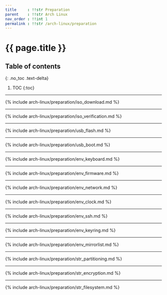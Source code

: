 ```yaml
---
title     : !!str Preparation
parent    : !!str Arch Linux
nav_order : !!int 1
permalink : !!str /arch-linux/preparation
---
```


# {{ page.title }}

## Table of contents
{: .no_toc .text-delta}

1. TOC
{:toc}

---

{% include arch-linux/preparation/iso_download.md %}

---

{% include arch-linux/preparation/iso_verification.md %}

---

{% include arch-linux/preparation/usb_flash.md %}

---

{% include arch-linux/preparation/usb_boot.md %}

---

{% include arch-linux/preparation/env_keyboard.md %}

---

{% include arch-linux/preparation/env_firmware.md %}

---

{% include arch-linux/preparation/env_network.md %}

---

{% include arch-linux/preparation/env_clock.md %}

---

{% include arch-linux/preparation/env_ssh.md %}

---

{% include arch-linux/preparation/env_keyring.md %}

---

{% include arch-linux/preparation/env_mirrorlist.md %}

---

{% include arch-linux/preparation/str_partitioning.md %}

---

{% include arch-linux/preparation/str_encryption.md %}

---

{% include arch-linux/preparation/str_filesystem.md %}

